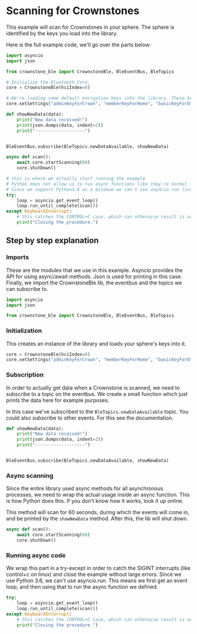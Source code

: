 # Scanning for Crownstones

This example will scan for Crownstones in your sphere. The sphere is identified by the keys you load into the library.

Here is the full example code, we'll go over the parts below:

```python
import asyncio
import json

from crownstone_ble import CrownstoneBle, BleEventBus, BleTopics

# Initialize the Bluetooth Core.
core = CrownstoneBle(hciIndex=0)

# We're loading some default encryption keys into the library. These keys can be 16 character ASCII, or 32 character hexstrings.
core.setSettings("adminKeyForCrown", "memberKeyForHome", "basicKeyForOther", "MyServiceDataKey", "aLocalizationKey", "MyGoodMeshAppKey", "MyGoodMeshNetKey")

def showNewData(data):
    print("New data received!")
    print(json.dumps(data, indent=2))
    print("-------------------")


BleEventBus.subscribe(BleTopics.newDataAvailable, showNewData)

async def scan():
    await core.startScanning(60)
    core.shutDown()

# this is where we actually start running the example
# Python does not allow us to run async functions like they're normal functions.
# Since we support Python3.6 as a minimum we can't use asyncio.run (introduced in 3.7)
try:
    loop = asyncio.get_event_loop()
    loop.run_until_complete(scan())
except KeyboardInterrupt:
    # this catches the CONTROL+C case, which can otherwise result is arbitrary interrupt errors.
    print("Closing the procedure.")
```

## Step by step explanation

### Imports

These are the modules that we use in this example. Asyncio provides the API for using async/await methods. Json is used for printing in this case.
Finally, we import the CrownstoneBle lib, the eventbus and the topics we can subscribe to.
```python
import asyncio
import json

from crownstone_ble import CrownstoneBle, BleEventBus, BleTopics
```

### Initialization
This creates an instance of the library and loads your sphere's keys into it.
```python
core = CrownstoneBle(hciIndex=0)
core.setSettings("adminKeyForCrown", "memberKeyForHome", "basicKeyForOther", "MyServiceDataKey", "aLocalizationKey", "MyGoodMeshAppKey", "MyGoodMeshNetKey")
```

### Subscription
In order to actually get data when a Crownstone is scanned, we need to subscribe to a topic on the eventbus.
We create a small function which just prints the data here for example purposes.

In this case we've subscribed to the `BleTopics.newDataAvailable` topic. You could also subscribe to other events. For this see the documentation.
```python
def showNewData(data):
    print("New data received!")
    print(json.dumps(data, indent=2))
    print("-------------------")


BleEventBus.subscribe(BleTopics.newDataAvailable, showNewData)
```

### Async scanning
Since the entire library used async methods for all asynchronous processes, we need to wrap the actual usage inside an async function.
This is how Python does this. If you don't know how it works, look it up online. 

This method will scan for 60 seconds, during which the events will come in, and be printed by the `showNewData` method.
After this, the lib will shut down.
```python
async def scan():
    await core.startScanning(60)
    core.shutDown()
```


### Running async code
We wrap this part in a try-except in order to catch the SIGINT interrupts (like control+c on linux) and close the example without large errors.
Since we use Python 3.6, we can't use asyncio.run. This means we first get an event loop, and then using that to run the async function we defined.
```python
try:
    loop = asyncio.get_event_loop()
    loop.run_until_complete(scan())
except KeyboardInterrupt:
    # this catches the CONTROL+C case, which can otherwise result is arbitrary interrupt errors.
    print("Closing the procedure.")
```
